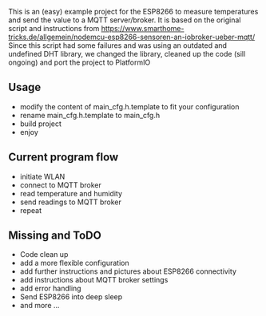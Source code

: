 This is an (easy) example project for the ESP8266 to measure temperatures and send the value to a MQTT server/broker.
It is based on the original script and instructions from https://www.smarthome-tricks.de/allgemein/nodemcu-esp8266-sensoren-an-iobroker-ueber-mqtt/
Since this script had some failures and was using an outdated and undefined DHT library, we changed the library, cleaned up the code (sill ongoing) and port the project to PlatformIO

## Usage
* modify the content of main_cfg.h.template to fit your configuration
* rename main_cfg.h.template to main_cfg.h
* build project
* enjoy 

## Current program flow
* initiate WLAN
* connect to MQTT broker
* read temperature and humidity
* send readings to MQTT broker
* repeat

## Missing and ToDO
* Code clean up
* add a more flexible configuration
* add further instructions and pictures about ESP8266 connectivity
* add instructions about MQTT broker settings
* add error handling
* Send ESP8266 into deep sleep
* and more ...